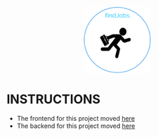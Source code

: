 <p align="center">
 <img width="30%" src="https://github.com/chinomnsoawazie/find-job-frontend/blob/master/find_job_frontend/src/pictures/logo.png" style="max-width:50%;">
 </a>
</p>
<h1>INSTRUCTIONS</h1>
<ul>
  <li>The frontend for this project moved <a href="https://github.com/chinomnsoawazie/find-job-frontend">here</a></li>
  <li>The backend for this project moved <a href="https://github.com/chinomnsoawazie/find-job-backend">here</a></li>
</ul>
   <p></p>
